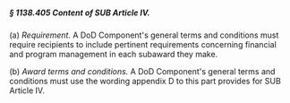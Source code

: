 ##### § 1138.405 Content of SUB Article IV. #####

(a) *Requirement.* A DoD Component's general terms and conditions must require recipients to include pertinent requirements concerning financial and program management in each subaward they make.

(b) *Award terms and conditions.* A DoD Component's general terms and conditions must use the wording appendix D to this part provides for SUB Article IV.